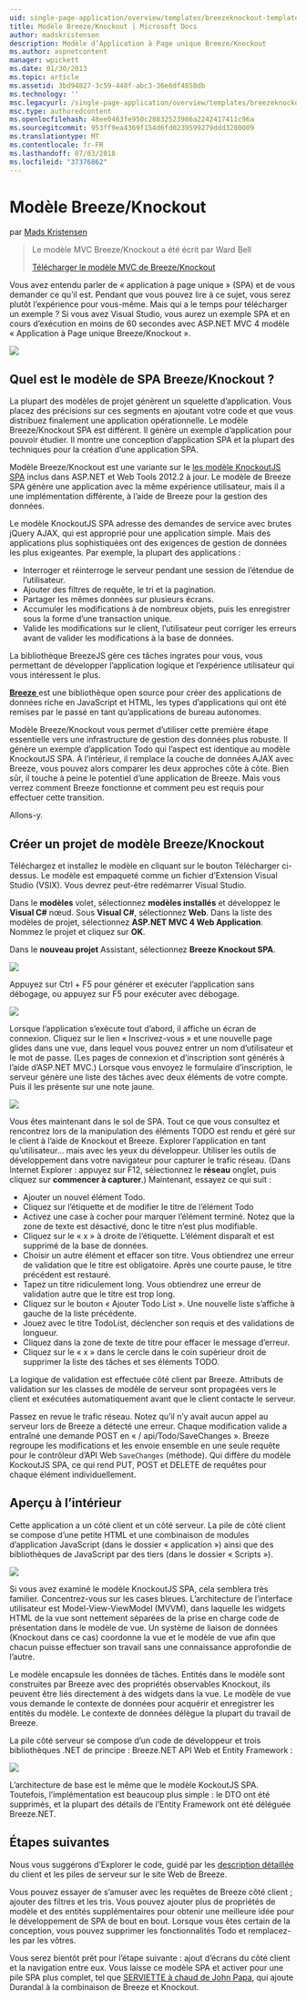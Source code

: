 ```yaml
---
uid: single-page-application/overview/templates/breezeknockout-template
title: Modèle Breeze/Knockout | Microsoft Docs
author: madskristensen
description: Modèle d’Application à Page unique Breeze/Knockout
ms.author: aspnetcontent
manager: wpickett
ms.date: 01/30/2013
ms.topic: article
ms.assetid: 3bd94827-3c59-448f-abc3-36e6df4858db
ms.technology: ''
msc.legacyurl: /single-page-application/overview/templates/breezeknockout-template
msc.type: authoredcontent
ms.openlocfilehash: 48ee0463fe950c28832523986a2242417411c96a
ms.sourcegitcommit: 953ff9ea4369f154d6fd0239599279ddd3280009
ms.translationtype: MT
ms.contentlocale: fr-FR
ms.lasthandoff: 07/03/2018
ms.locfileid: "37376862"
---
```

<a name="breezeknockout-template"></a>Modèle Breeze/Knockout
====================
par [Mads Kristensen](https://github.com/madskristensen)

> Le modèle MVC Breeze/Knockout a été écrit par Ward Bell
> 
> [Télécharger le modèle MVC de Breeze/Knockout](https://go.microsoft.com/fwlink/?LinkId=282649)


Vous avez entendu parler de « application à page unique » (SPA) et de vous demander ce qu’il est. Pendant que vous pouvez lire à ce sujet, vous serez plutôt l’expérience pour vous-même. Mais qui a le temps pour télécharger un exemple ? Si vous avez Visual Studio, vous aurez un exemple SPA et en cours d’exécution en moins de 60 secondes avec ASP.NET MVC 4 modèle « Application à Page unique Breeze/Knockout ».

![](http://www.breezejs.com/sites/all/images/spa-template/ZephyrRunning.png)

## <a name="what-is-the-breezeknockout-spa-template"></a>Quel est le modèle de SPA Breeze/Knockout ?

La plupart des modèles de projet génèrent un squelette d’application. Vous placez des précisions sur ces segments en ajoutant votre code et que vous distribuez finalement une application opérationnelle. Le modèle Breeze/Knockout SPA est différent. Il génère un exemple d’application pour pouvoir étudier. Il montre une conception d’application SPA et la plupart des techniques pour la création d’une application SPA.

Modèle Breeze/Knockout est une variante sur le [les modèle KnockoutJS SPA](../introduction/knockoutjs-template.md) inclus dans ASP.NET et Web Tools 2012.2 à jour. Le modèle de Breeze SPA génère une application avec la même expérience utilisateur, mais il a une implémentation différente, à l’aide de Breeze pour la gestion des données.

Le modèle KnockoutJS SPA adresse des demandes de service avec brutes jQuery AJAX, qui est approprié pour une application simple. Mais des applications plus sophistiquées ont des exigences de gestion de données les plus exigeantes. Par exemple, la plupart des applications :

- Interroger et réinterroge le serveur pendant une session de l’étendue de l’utilisateur.
- Ajouter des filtres de requête, le tri et la pagination.
- Partager les mêmes données sur plusieurs écrans.
- Accumuler les modifications à de nombreux objets, puis les enregistrer sous la forme d’une transaction unique.
- Valide les modifications sur le client, l’utilisateur peut corriger les erreurs avant de valider les modifications à la base de données.

La bibliothèque BreezeJS gère ces tâches ingrates pour vous, vous permettant de développer l’application logique et l’expérience utilisateur qui vous intéressent le plus.

[**Breeze** ](http://www.breezejs.com/?utm_source=ms-spa) est une bibliothèque open source pour créer des applications de données riche en JavaScript et HTML, les types d’applications qui ont été remises par le passé en tant qu’applications de bureau autonomes.

Modèle Breeze/Knockout vous permet d’utiliser cette première étape essentielle vers une infrastructure de gestion des données plus robuste. Il génère un exemple d’application Todo qui l’aspect est identique au modèle KnockoutJS SPA. À l’intérieur, il remplace la couche de données AJAX avec Breeze, vous pouvez alors comparer les deux approches côte à côte. Bien sûr, il touche à peine le potentiel d’une application de Breeze. Mais vous verrez comment Breeze fonctionne et comment peu est requis pour effectuer cette transition.

Allons-y.

## <a name="create-a-breezeknockout-template-project"></a>Créer un projet de modèle Breeze/Knockout

Téléchargez et installez le modèle en cliquant sur le bouton Télécharger ci-dessus. Le modèle est empaqueté comme un fichier d’Extension Visual Studio (VSIX). Vous devrez peut-être redémarrer Visual Studio.

Dans le **modèles** volet, sélectionnez **modèles installés** et développez le **Visual C#** nœud. Sous **Visual C#**, sélectionnez **Web**. Dans la liste des modèles de projet, sélectionnez **ASP.NET MVC 4 Web Application**. Nommez le projet et cliquez sur **OK**.

Dans le **nouveau projet** Assistant, sélectionnez **Breeze Knockout SPA**.

![](http://www.breezejs.com/sites/all/images/spa-template/SelectBreezeKOSpaTemplate.png)

Appuyez sur Ctrl + F5 pour générer et exécuter l’application sans débogage, ou appuyez sur F5 pour exécuter avec débogage.

![](http://www.breezejs.com/sites/all/images/spa-template/ZephyrRunning.png)

Lorsque l’application s’exécute tout d’abord, il affiche un écran de connexion. Cliquez sur le lien « Inscrivez-vous » et une nouvelle page glides dans une vue, dans lequel vous pouvez entrer un nom d’utilisateur et le mot de passe. (Les pages de connexion et d’inscription sont générés à l’aide d’ASP.NET MVC.) Lorsque vous envoyez le formulaire d’inscription, le serveur génère une liste des tâches avec deux éléments de votre compte. Puis il les présente sur une note jaune.

![](http://www.breezejs.com/sites/all/images/spa-template/TodoList.png)

Vous êtes maintenant dans le sol de SPA. Tout ce que vous consultez et rencontrez lors de la manipulation des éléments TODO est rendu et géré sur le client à l’aide de Knockout et Breeze. Explorer l’application en tant qu’utilisateur... mais avec les yeux du développeur. Utiliser les outils de développement dans votre navigateur pour capturer le trafic réseau. (Dans Internet Explorer : appuyez sur F12, sélectionnez le **réseau** onglet, puis cliquez sur **commencer à capturer**.) Maintenant, essayez ce qui suit :

- Ajouter un nouvel élément Todo.
- Cliquez sur l’étiquette et de modifier le titre de l’élément Todo
- Activez une case à cocher pour marquer l’élément terminé. Notez que la zone de texte est désactivé, donc le titre n’est plus modifiable.
- Cliquez sur le « x » à droite de l’étiquette. L’élément disparaît et est supprimé de la base de données.
- Choisir un autre élément et effacer son titre. Vous obtiendrez une erreur de validation que le titre est obligatoire. Après une courte pause, le titre précédent est restauré.
- Tapez un titre ridiculement long. Vous obtiendrez une erreur de validation autre que le titre est trop long.
- Cliquez sur le bouton « Ajouter Todo List ». Une nouvelle liste s’affiche à gauche de la liste précédente.
- Jouez avec le titre TodoList, déclencher son requis et des validations de longueur.
- Cliquez dans la zone de texte de titre pour effacer le message d’erreur.
- Cliquez sur le « x » dans le cercle dans le coin supérieur droit de supprimer la liste des tâches et ses éléments TODO.

La logique de validation est effectuée côté client par Breeze. Attributs de validation sur les classes de modèle de serveur sont propagées vers le client et exécutées automatiquement avant que le client contacte le serveur.

Passez en revue le trafic réseau. Notez qu’il n’y avait aucun appel au serveur lors de Breeze a détecté une erreur. Chaque modification valide a entraîné une demande POST en « / api/Todo/SaveChanges ». Breeze regroupe les modifications et les envoie ensemble en une seule requête pour le contrôleur d’API Web `SaveChanges` (méthode). Qui diffère du modèle KockoutJS SPA, ce qui rend PUT, POST et DELETE de requêtes pour chaque élément individuellement.

## <a name="peek-inside"></a>Aperçu à l’intérieur

Cette application a un côté client et un côté serveur. La pile de côté client se compose d’une petite HTML et une combinaison de modules d’application JavaScript (dans le dossier « application ») ainsi que des bibliothèques de JavaScript par des tiers (dans le dossier « Scripts »).

![](http://www.breezejs.com/sites/all/images/spa-template/ClientArchitecture.png)

Si vous avez examiné le modèle KnockoutJS SPA, cela semblera très familier. Concentrez-vous sur les cases bleues. L’architecture de l’interface utilisateur est Model-View-ViewModel (MVVM), dans laquelle les widgets HTML de la vue sont nettement séparées de la prise en charge code de présentation dans le modèle de vue. Un système de liaison de données (Knockout dans ce cas) coordonne la vue et le modèle de vue afin que chacun puisse effectuer son travail sans une connaissance approfondie de l’autre.

Le modèle encapsule les données de tâches. Entités dans le modèle sont construites par Breeze avec des propriétés observables Knockout, ils peuvent être liés directement à des widgets dans la vue. Le modèle de vue vous demande le contexte de données pour acquérir et enregistrer les entités du modèle. Le contexte de données délègue la plupart du travail de Breeze.

La pile côté serveur se compose d’un code de développeur et trois bibliothèques .NET de principe : Breeze.NET API Web et Entity Framework :

![](http://www.breezejs.com/sites/all/images/spa-template/ServerArchitecture.png)

L’architecture de base est le même que le modèle KockoutJS SPA. Toutefois, l’implémentation est beaucoup plus simple : le DTO ont été supprimés, et la plupart des détails de l’Entity Framework ont été déléguée Breeze.NET.

## <a name="next-steps"></a>Étapes suivantes

Nous vous suggérons d’Explorer le code, guidé par les [description détaillée](http://www.breezejs.com/spa-template?utm_source=ms-spa) du client et les piles de serveur sur le site Web de Breeze.

Vous pouvez essayer de s’amuser avec les requêtes de Breeze côté client ; ajouter des filtres et les tris. Vous pouvez ajouter plus de propriétés de modèle et des entités supplémentaires pour obtenir une meilleure idée pour le développement de SPA de bout en bout. Lorsque vous êtes certain de la conception, vous pouvez supprimer les fonctionnalités Todo et remplacez-les par les vôtres.

Vous serez bientôt prêt pour l’étape suivante : ajout d’écrans du côté client et la navigation entre eux. Vous laisse ce modèle SPA et activer pour une pile SPA plus complet, tel que [SERVIETTE à chaud de John Papa](https://github.com/johnpapa/HotTowel#readme "Hot Towel"), qui ajoute Durandal à la combinaison de Breeze et Knockout.
